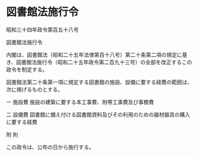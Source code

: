 # 図書館法施行令

昭和三十四年政令第百五十八号

図書館法施行令

内閣は、図書館法（昭和二十五年法律第百十八号）第二十条第二項の規定に基き、図書館法施行令（昭和二十五年政令第二百九十三号）の全部を改正するこの政令を制定する。

図書館法第二十条第一項に規定する図書館の施設、設備に要する経費の範囲は、次に掲げるものとする。

一 施設費 施設の建築に要する本工事費、附帯工事費及び事務費

二 設備費 図書館に備え付ける図書館資料及びその利用のための器材器具の購入に要する経費

附 則

この政令は、公布の日から施行する。
